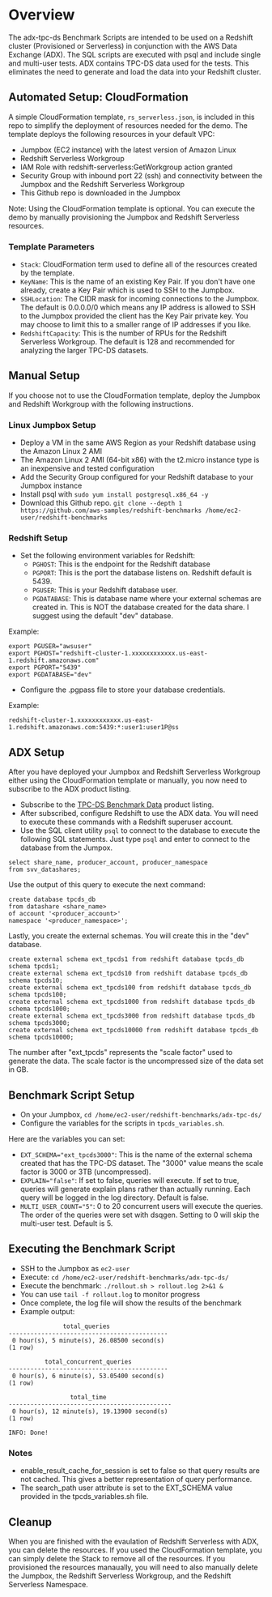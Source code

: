 # Overview
The adx-tpc-ds Benchmark Scripts are intended to be used on a Redshift cluster (Provisioned or Serverless) in conjunction with the AWS Data Exchange (ADX). The SQL scripts are executed with psql and include single and multi-user tests. ADX contains TPC-DS data used for the tests. This eliminates the need to generate and load the data into your Redshift cluster.

## Automated Setup: CloudFormation
A simple CloudFormation template, `rs_serverless.json`, is included in this repo to simplify the deployment of resources needed for the demo. The template deploys the following resources in your default VPC:
- Jumpbox (EC2 instance) with the latest version of Amazon Linux
- Redshift Serverless Workgroup
- IAM Role with redshift-serverless:GetWorkgroup action granted
- Security Group with inbound port 22 (ssh) and connectivity between the Jumpbox and the Redshift Serverless Workgroup
- This Github repo is downloaded in the Jumpbox

Note: Using the CloudFormation template is optional. You can execute the demo by manually provisioning the Jumpbox and Redshift Serverless resources.

### Template Parameters
- `Stack`: CloudFormation term used to define all of the resources created by the template.
- `KeyName`: This is the name of an existing Key Pair. If you don't have one already, create a Key Pair which is used to SSH to the Jumpbox.
- `SSHLocation`: The CIDR mask for incoming connections to the Jumpbox. The default is 0.0.0.0/0 which means any IP address is allowed to SSH to the Jumpbox provided the client has the Key Pair private key. You may choose to limit this to a smaller range of IP addresses if you like.
- `RedshiftCapacity`: This is the number of RPUs for the Redshift Serverless Workgroup. The default is 128 and recommended for analyzing the larger TPC-DS datasets.

## Manual Setup
If you choose not to use the CloudFormation template, deploy the Jumpbox and Redshift Workgroup with the following instructions.

### Linux Jumpbox Setup
- Deploy a VM in the same AWS Region as your Redshift database using the Amazon Linux 2 AMI 
- The Amazon Linux 2 AMI (64-bit x86) with the t2.micro instance type is an inexpensive and tested configuration
- Add the Security Group configured for your Redshift database to your Jumpbox instance
- Install psql with `sudo yum install postgresql.x86_64 -y`
- Download this Github repo. `git clone --depth 1 https://github.com/aws-samples/redshift-benchmarks /home/ec2-user/redshift-benchmarks`

### Redshift Setup
- Set the following environment variables for Redshift:
  - `PGHOST`: This is the endpoint for the Redshift database
  - `PGPORT`: This is the port the database listens on. Redshift default is 5439.
  - `PGUSER`: This is your Redshift database user.
  - `PGDATABASE`: This is database name where your external schemas are created in. This is NOT the database created for the data share. I suggest using the default "dev" database.

Example:
```
export PGUSER="awsuser"
export PGHOST="redshift-cluster-1.xxxxxxxxxxxx.us-east-1.redshift.amazonaws.com"
export PGPORT="5439"
export PGDATABASE="dev"
```
- Configure the .pgpass file to store your database credentials.

Example:
```
redshift-cluster-1.xxxxxxxxxxxx.us-east-1.redshift.amazonaws.com:5439:*:user1:user1P@ss
```

## ADX Setup
After you have deployed your Jumpbox and Redshift Serverless Workgroup either using the CloudFormation template or manually, you now need to subscribe to the ADX product listing.
- Subscribe to the [TPC-DS Benchmark Data](https://aws.amazon.com/marketplace/pp/prodview-iopazp7irqk6s) product listing.
- After subscribed, configure Redshift to use the ADX data. You will need to execute these commands with a Redshift superuser account.
- Use the SQL client utility `psql` to connect to the database to execute the following SQL statements. Just type `psql` and enter to connect to the database from the Jumpox.
```
select share_name, producer_account, producer_namespace 
from svv_datashares;
```
Use the output of this query to execute the next command:
```
create database tpcds_db 
from datashare <share_name> 
of account '<producer_account>' 
namespace '<producer_namespace>';
```
Lastly, you create the external schemas. You will create this in the "dev" database.
```
create external schema ext_tpcds1 from redshift database tpcds_db schema tpcds1;
create external schema ext_tpcds10 from redshift database tpcds_db schema tpcds10;
create external schema ext_tpcds100 from redshift database tpcds_db schema tpcds100;
create external schema ext_tpcds1000 from redshift database tpcds_db schema tpcds1000;
create external schema ext_tpcds3000 from redshift database tpcds_db schema tpcds3000;
create external schema ext_tpcds10000 from redshift database tpcds_db schema tpcds10000;
```
The number after "ext_tpcds" represents the "scale factor" used to generate the data. The scale factor is the uncompressed size of the data set in GB.

## Benchmark Script Setup
- On your Jumpbox, `cd /home/ec2-user/redshift-benchmarks/adx-tpc-ds/`
- Configure the variables for the scripts in `tpcds_variables.sh`.

Here are the variables you can set:
- `EXT_SCHEMA="ext_tpcds3000"`: This is the name of the external schema created that has the TPC-DS dataset. The "3000" value means the scale factor is 3000 or 3TB (uncompressed).
- `EXPLAIN="false"`: If set to false, queries will execute. If set to true, queries will generate explain plans rather than actually running. Each query will be logged in the log directory. Default is false.
- `MULTI_USER_COUNT="5"`: 0 to 20 concurrent users will execute the queries. The order of the queries were set with dsqgen. Setting to 0 will skip the multi-user test. Default is 5.

## Executing the Benchmark Script
- SSH to the Jumpbox as `ec2-user`
- Execute: `cd /home/ec2-user/redshift-benchmarks/adx-tpc-ds/`
- Execute the benchmark: `./rollout.sh > rollout.log 2>&1 &`
- You can use `tail -f rollout.log` to monitor progress
- Once complete, the log file will show the results of the benchmark
- Example output:
```
               total_queries                
--------------------------------------------
 0 hour(s), 5 minute(s), 26.08500 second(s)
(1 row)

          total_concurrent_queries          
--------------------------------------------
 0 hour(s), 6 minute(s), 53.05400 second(s)
(1 row)

                 total_time                  
---------------------------------------------
 0 hour(s), 12 minute(s), 19.13900 second(s)
(1 row)

INFO: Done!
```

### Notes
- enable_result_cache_for_session is set to false so that query results are not cached. This gives a better representation of query performance.
- The search_path user attribute is set to the EXT_SCHEMA value provided in the tpcds_variables.sh file.

## Cleanup
When you are finished with the evaulation of Redshift Serverless with ADX, you can delete the resources. If you used the CloudFormation template, you can simply delete the Stack to remove all of the resources. If you provisioned the resources manaually, you will need to also manually delete the Jumpbox, the Redshift Serverless Workgroup, and the Redshift Serverless Namespace.
